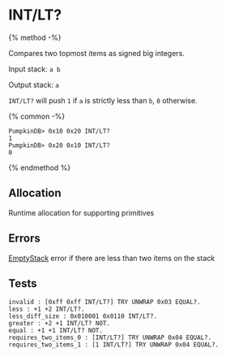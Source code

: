 # INT/LT?

{% method -%}

Compares two topmost items as signed big integers.

Input stack: `a b`

Output stack: `a`

`INT/LT?` will push `1` if `a` is strictly less than `b`, `0` otherwise.

{% common -%}

```
PumpkinDB> 0x10 0x20 INT/LT?
1
PumpkinDB> 0x20 0x10 INT/LT?
0
```

{% endmethod %}

## Allocation

Runtime allocation for supporting primitives

## Errors

[EmptyStack](./errors/EmptyStack.md) error if there are less than two items on the stack

## Tests

```test
invalid : [0xff 0xff INT/LT?] TRY UNWRAP 0x03 EQUAL?.
less : +1 +2 INT/LT?.
less_diff_size : 0x010001 0x0110 INT/LT?.
greater : +2 +1 INT/LT? NOT.
equal : +1 +1 INT/LT? NOT.
requires_two_items_0 : [INT/LT?] TRY UNWRAP 0x04 EQUAL?.
requires_two_items_1 : [1 INT/LT?] TRY UNWRAP 0x04 EQUAL?.
```
